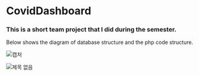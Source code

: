 # CovidDashboard
### This is a short team project that I did during the semester.

Below shows the diagram of database structure and the php code structure.

![캡처](https://user-images.githubusercontent.com/62248763/102689311-726cb880-4240-11eb-91bd-ddd1cd2797e7.JPG)


![제목 없음](https://user-images.githubusercontent.com/62248763/102689323-81ec0180-4240-11eb-8457-8ca67d9da025.png)
